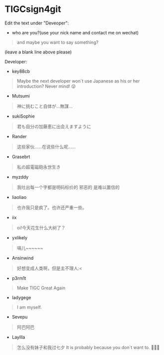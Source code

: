 # TIGCsign4git
Edit the text under "Deveoper":
  - who are you?(use your nick name and contact me on wechat)
  > and maybe you want to say something?

  (leave a blank line above please)
  
Developer:
  - key88cb
  > Maybe the next developer won`t use Japanese as his or her introduction? Never mind! 😜
    
  - Mutsumi
  > 神に挑むこと自体が…無謀…

  - sukiSophie
  > 君も自分の加藤恵に出会えますように
  
  - Rander
  > 这些家伙……在说些什么呢……

  - Grasebrt
  > 私の超電磁砲永世生き

  - myzddy
  > 我吐出每一个字都是明码标价的 邪恶的 是难以置信的

  - liaoliao
  > 也许我只是疯了。也许还严重一些。

  - iix
  > oi!今天花生什么大树了？

  - yxlikely
  > 嗝儿~~~~~~

  - Ansinwind
  > 好想变成人类啊，但是主不理人:<

  - p3rm1t
  > Make TIGC Great Again

 - ladygege
  > I am myself.

 - Sevepu
  >阿巴阿巴 

 - Layllla
  >怎么没有妹子和我过七夕
  It is probably because you don`t want to. 🌠🌠🌠

